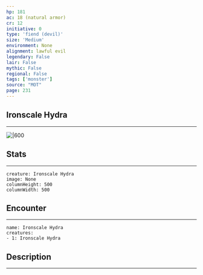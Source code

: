 ```yaml
---
hp: 181
ac: 18 (natural armor)
cr: 12
initiative: 0
type: 'fiend (devil)'    
size: 'Medium'
environment: None
alignment: lawful evil
legendary: False
lair: False
mythic: False
regional: False
tags: ['monster']
source: "MOT"
page: 231
---
```


## Ironscale Hydra
---

![|600](D:/Program%20Files/5e.tools/img/bestiary/MOT/Ironscale%20Hydra.jpg)

## Stats
---

```statblock
creature: Ironscale Hydra
image: None
columnHeight: 500
columnWidth: 500
```

## Encounter
---

```encounter-table
name: Ironscale Hydra
creatures:
- 1: Ironscale Hydra
```

## Description
---




